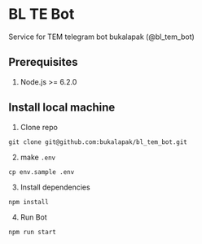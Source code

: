 
# BL TE Bot
Service for TEM telegram bot bukalapak (@bl_tem_bot)

## Prerequisites
1. Node.js >= 6.2.0

## Install local machine

1. Clone repo
```
git clone git@github.com:bukalapak/bl_tem_bot.git
```
2. make `.env`
```
cp env.sample .env
```
3. Install dependencies
```
npm install
```
4. Run Bot
```
npm run start
```
